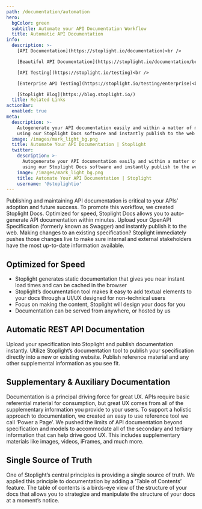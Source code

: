 ```yaml
---
path: /documentation/automation
hero:
  bgColor: green
  subtitle: Automate your API Documentation Workflow
  title: Automatic API Documentation
info:
  description: >-
    [API Documentation](https://stoplight.io/documentation)<br />

    [Beautiful API Documentation](https://stoplight.io/documentation/beautiful)<br />

    [API Testing](https://stoplight.io/testing)<br />

    [Enterprise API Testing](https://stoplight.io/testing/enterprise)<br />

    [Stoplight Blog](https://blog.stoplight.io/)
  title: Related Links
actionBar:
  enabled: true
meta:
  description: >-
    Autogenerate your API documentation easily and within a matter of minutes
    using our Stoplight Docs software and instantly publish to the web
  image: /images/mark_light_bg.png
  title: Automate Your API Documentation | Stoplight
  twitter:
    description: >-
      Autogenerate your API documentation easily and within a matter of minutes
      using our Stoplight Docs software and instantly publish to the web
    image: /images/mark_light_bg.png
    title: Automate Your API Documentation | Stoplight
    username: '@stoplightio'
---
```


Publishing and maintaining API documentation is critical to your APIs’ adoption and future success. To promote this workflow, we created Stoplight Docs. Optimized for speed, Stoplight Docs allows you to auto-generate API documentation within minutes. Upload your OpenAPI Specification (formerly known as Swagger) and instantly publish it to the web. Making changes to an existing specification? Stoplight immediately pushes those changes live to make sure internal and external stakeholders have the most up-to-date information available.

## Optimized for Speed

- Stoplight generates static documentation that gives you near instant load times and can be cached in the browser
- Stoplight’s documentation tool makes it easy to add textual elements to your docs through a UI/UX designed for non-technical users
- Focus on making the content, Stoplight will design your docs for you
- Documentation can be served from anywhere, or hosted by us

## Automatic REST API Documentation

Upload your specification into Stoplight and publish documentation instantly. Utilize Stoplight’s documentation tool to publish your specification directly into a new or existing website. Publish reference material and any other supplemental information as you see fit.

## Supplementary & Auxiliary Documentation

Documentation is a principal driving force for great UX. APIs require basic referential material for consumption, but great UX comes from all of the supplementary information you provide to your users. To support a holistic approach to documentation, we created an easy to use reference tool we call ‘Power a Page’. We pushed the limits of API documentation beyond specification and models to accommodate all of the secondary and tertiary information that can help drive good UX. This includes supplementary materials like images, videos, iFrames, and much more.

## Single Source of Truth

One of Stoplight’s central principles is providing a single source of truth. We applied this principle to documentation by adding a ‘Table of Contents’ feature. The table of contents is a birds-eye view of the structure of your docs that allows you to strategize and manipulate the structure of your docs at a moment’s notice.
